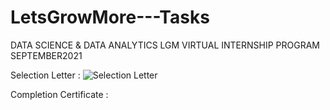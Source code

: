 # LetsGrowMore---Tasks
DATA SCIENCE &amp; DATA ANALYTICS LGM VIRTUAL INTERNSHIP PROGRAM SEPTEMBER2021

Selection Letter : ![Selection Letter](https://user-images.githubusercontent.com/55878755/136020635-e3165bff-1a44-4ec5-bf0b-7a8662ce9221.png)

Completion Certificate : 
